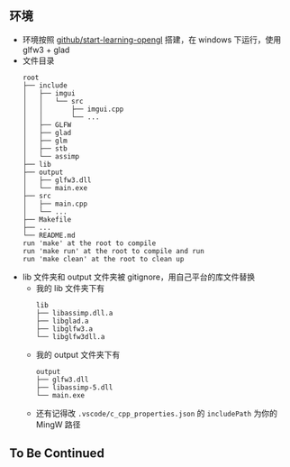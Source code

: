 ## 环境
- 环境按照 [github/start-learning-opengl](https://github.com/yocover/start-learning-opengl/tree/main) 搭建，在 windows 下运行，使用 glfw3 + glad
- 文件目录
    ```
    root
    ├── include
    │   ├── imgui
    │   │   └── src
    │   │       ├── imgui.cpp
    │   │       └── ...
    │   ├── GLFW
    │   ├── glad
    │   ├── glm
    │   ├── stb
    │   └── assimp
    ├── lib
    ├── output
    │   ├── glfw3.dll
    │   └── main.exe
    ├── src
    │   ├── main.cpp
    │   └── ...
    ├── Makefile
    ├── ...
    └── README.md
    run 'make' at the root to compile
    run 'make run' at the root to compile and run
    run 'make clean' at the root to clean up
    ```
- lib 文件夹和 output 文件夹被 gitignore，用自己平台的库文件替换
    - 我的 lib 文件夹下有
        ```
        lib
        ├── libassimp.dll.a
        ├── libglad.a
        ├── libglfw3.a
        └── libglfw3dll.a
        ```
    - 我的 output 文件夹下有
        ```
        output
        ├── glfw3.dll
        ├── libassimp-5.dll
        └── main.exe
        ```
    - 还有记得改 `.vscode/c_cpp_properties.json` 的 `includePath` 为你的 MingW 路径

## To Be Continued

